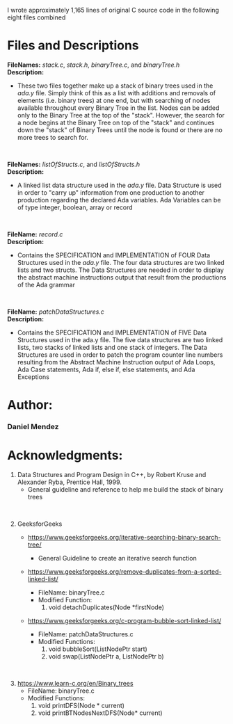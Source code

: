 I wrote approximately 1,165 lines of original C source code in the following eight files combined
# Files and Descriptions
**FileNames:** *stack.c*, *stack.h*, *binaryTree.c*, and *binaryTree.h*  
**Description:**  
- These two files together make up a stack of binary trees used in the *ada.y* file. Simply think of this as a list with additions and removals of elements (i.e. binary trees) at one end, but with searching of nodes available throughout every Binary Tree in the list. Nodes can be added only to the Binary Tree at the top of the "stack". However, the search for a node begins at the Binary Tree on top of the "stack" and continues down the "stack" of Binary Trees until the node is found or there are no more trees to search for.  
<p>&nbsp;</p>

**FileNames:** *listOfStructs.c*, and *listOfStructs.h*   
**Description:**  
- A linked list data structure used in the *ada.y* file. Data Structure is used in order to "carry up" information from one production to another production regarding the declared Ada variables. Ada Variables can be of type integer, boolean, array or record  
<p>&nbsp;</p>

**FileName:** *record.c*  
**Description:**  
- Contains the SPECIFICATION and IMPLEMENTATION of FOUR Data Structures used in the *ada.y* file. The four data structures are two linked lists and two structs. The Data Structures are needed in order to display the abstract machine instructions output that result from the productions of the Ada grammar  
<p>&nbsp;</p>

**FileName:**  *patchDataStructures.c*  
**Description:**  
- Contains the SPECIFICATION and IMPLEMENTATION of FIVE Data Structures used in the ada.y file. The five data structures are two linked lists, two stacks of linked lists and one stack of integers. The Data Structures are used in order to patch the program counter line numbers resulting from the Abstract Machine Instruction output of Ada Loops, Ada Case statements, Ada if, else if, else statements, and  Ada Exceptions

# Author:  
### **Daniel Mendez** 




# Acknowledgments:

 1. Data Structures and Program Design in C++, by Robert Kruse and Alexander Ryba, Prentice Hall, 1999.
	- General guideline and reference to help me build the stack of binary trees

<p>&nbsp;</p>

2. GeeksforGeeks
   - https://www.geeksforgeeks.org/iterative-searching-binary-search-tree/
      - General Guideline to create an iterative search function

   - https://www.geeksforgeeks.org/remove-duplicates-from-a-sorted-linked-list/
        - FileName:  binaryTree.c
        - Modified Function:
         	1. void detachDuplicates(Node *firstNode)

   - https://www.geeksforgeeks.org/c-program-bubble-sort-linked-list/
    	- FileName:  patchDataStructures.c  
    	- Modified Functions:
        	1. void bubbleSort(ListNodePtr start)
        	2. void swap(ListNodePtr a, ListNodePtr b) 

<p>&nbsp;</p>

 3.  https://www.learn-c.org/en/Binary_trees
       - FileName: binaryTree.c
       - Modified Functions:
           1. void printDFS(Node * current)
           2. void printBTNodesNextDFS(Node* current)
